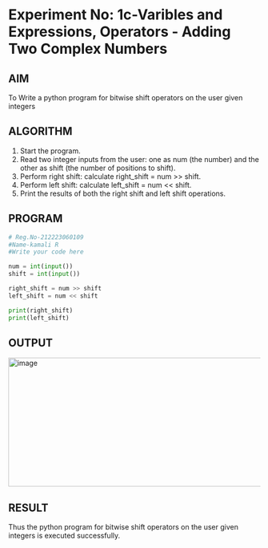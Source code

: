 # Experiment No: 1c-Varibles and Expressions, Operators - Adding Two Complex Numbers

## AIM
To Write a python program for bitwise shift operators on the user given integers
## ALGORITHM
1. Start the program.
2. Read two integer inputs from the user: one as num (the number) and the other as shift (the number of positions to shift).
3. Perform right shift: calculate right_shift = num >> shift.
4. Perform left shift: calculate left_shift = num << shift.
5. Print the results of both the right shift and left shift operations.
## PROGRAM
```python
# Reg.No-212223060109
#Name-kamali R
#Write your code here

num = int(input())
shift = int(input())

right_shift = num >> shift  
left_shift = num << shift    

print(right_shift)  
print(left_shift)  
```


## OUTPUT
<img width="991" height="257" alt="image" src="https://github.com/user-attachments/assets/768af655-baf2-4701-99a5-23db2b4856ac" />


## RESULT
Thus the python program for bitwise shift operators on the user given integers is executed successfully.
